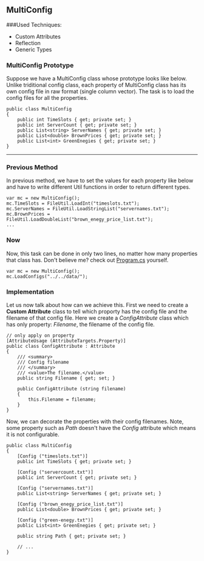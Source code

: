 ## MultiConfig

###Used Techniques:
* Custom Attributes
* Reflection
* Generic Types

### MultiConfig Prototype

Suppose we have a MultiConfig class whose prototype looks like below. Unlike triditional config class, each property of MultiConfig class has its own config file in raw format (single column vector). The task is to load the config files for all the properties.

```CSharp
public class MultiConfig
{
	public int TimeSlots { get; private set; }
	public int ServerCount { get; private set; }
	public List<string> ServerNames { get; private set; }
	public List<double> BrownPrices { get; private set; }
	public List<int> GreenEnegies { get; private set; }
}
```

----

### Previous Method

In previous method, we have to set the values for each property like below and have to write different Util functions in order to return different types.

```CSharp
var mc = new MultiConfig();
mc.TimeSlots = FileUtil.LoadInt("timeslots.txt");
mc.ServerNames = FileUtil.LoadStringList("servernames.txt");
mc.BrownPrices = FileUtil.LoadDoubleList("brown_enegy_price_list.txt");
...
```

### Now

Now, this task can be done in only two lines, no matter how many properties that class has.
Don't believe me? check out [Program.cs](Program.cs) yourself.

```CSharp
var mc = new MultiConfig();
mc.LoadConfigs("../../data/");
```
### Implementation

Let us now talk about how can we achieve this. First we need to create a **Custom Attribute** class to tell which proporty has the config file and the filename of that config file. Here we create a *ConfigAttribute* class which has only property: *Filename*, the filename of the config file.

```CSharp
// only apply on property
[AttributeUsage (AttributeTargets.Property)]
public class ConfigAttribute : Attribute
{
	/// <summary>
	/// Config filename
	/// </summary>
	/// <value>The filename.</value>
	public string Filename { get; set; }

	public ConfigAttribute (string filename)
	{
		this.Filename = filename;
	}
}
```
Now, we can decorate the properties with their config filenames. Note, some property such as *Path* doesn't have the *Config* attribute which means it is not configurable.

```CSharp
public class MultiConfig
{
	[Config ("timeslots.txt")]
	public int TimeSlots { get; private set; }

	[Config ("servercount.txt")]
	public int ServerCount { get; private set; }

	[Config ("servernames.txt")]
	public List<string> ServerNames { get; private set; }

	[Config ("brown_enegy_price_list.txt")]
	public List<double> BrownPrices { get; private set; }

	[Config ("green-enegy.txt")]
	public List<int> GreenEnegies { get; private set; }
	
	public string Path { get; private set; }

	// ...
}
```
